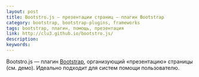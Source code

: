 ```yaml
---
layout: post
title: Bootstro.js — презентации страниц — плагин Bootstrap
category: bootstrap, bootstrap-plugins, frameworks
tags: bootstrap, плагин, помощь, презентация
link: http://clu3.github.io/bootstro.js/
description:
keywords:
---
```


<p>Bootstro.js — плагин <a href="/search/id2">Bootstrap</a>, организующий «презентацию» страницы (см. демо). Идеально подходит для систем помощи пользователю.</p>
